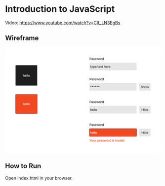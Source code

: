 # Introduction to JavaScript

Video: <https://www.youtube.com/watch?v=Clf_LN3EgBs>

## Wireframe

![wireframe](wireframe.png?)

## How to Run

Open index.html in your browser.
